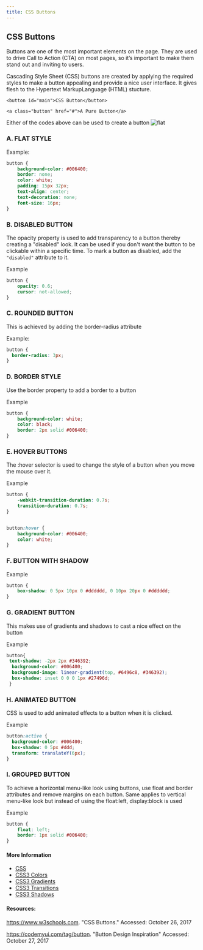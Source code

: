 ```yaml
---
title: CSS Buttons
---
```

## CSS Buttons

<!-- This is a stub. <a href='https://github.com/freecodecamp/guides/tree/master/src/pages/css/css-buttons/index.md' target='_blank' rel='nofollow'>Help our community expand it</a>.-->

<!-- <a href='https://github.com/freecodecamp/guides/blob/master/README.md' target='_blank' rel='nofollow'>This quick style guide will help ensure your pull request gets accepted</a>.-->

<!-- The article goes here, in GitHub-flavored Markdown. Feel free to add YouTube videos, images, and CodePen/JSBin embeds  -->

Buttons are one of the most important elements on the page. They are used to drive Call to Action (CTA) on most pages, so it’s important to make them stand out and inviting to users.

Cascading Style Sheet (CSS) buttons are created by applying the required styles to make a button appealing and provide a nice user interface. It gives flesh to the Hypertext MarkupLanguage (HTML) stucture.
   
  `<button id="main">CSS Button</button> `
  
  `<a class="button" href="#">A Pure Button</a>`

Either of the codes above can be used to create a button
![flat](https://ds6br8f5qp1u2.cloudfront.net/blog/wp-content/uploads/2016/08/click-me-button-flat.png?x88475)


### A. FLAT STYLE
Example:
```css
button {
    background-color: #006400; 
    border: none;
    color: white;
    padding: 15px 32px;
    text-align: center;
    text-decoration: none;
    font-size: 16px;
}
```
### B. DISABLED BUTTON
The opacity property is used to add transparency to a button thereby creating a "disabled" look. It can be used if you don't want the button to be clickable within a specific time. To mark a button as disabled, add the `"disabled"` attribute to it. 

Example
```css
button {
    opacity: 0.6;
    cursor: not-allowed;
} 
```

### C. ROUNDED BUTTON
This is achieved by adding the border-radius attribute

Example:
```css
button {
  border-radius: 3px;
}
```

### D. BORDER STYLE
Use the border property to add a border to a button

Example
```css
button {
    background-color: white;
    color: black;
    border: 2px solid #006400; 
}
```

### E. HOVER BUTTONS
The :hover selector is used to change the style of a button when you move the mouse over it.

Example
```css
button {
    -webkit-transition-duration: 0.7s; 
    transition-duration: 0.7s;
}


button:hover {
    background-color: #006400; 
    color: white;
}
```

### F. BUTTON WITH SHADOW
Example
```css
button {
    box-shadow: 0 5px 10px 0 #dddddd, 0 10px 20px 0 #dddddd;
}
```

### G. GRADIENT BUTTON
This makes use of gradients and shadows to cast a nice effect on the button

Example
```css
button{
 text-shadow: -2px 2px #346392;
  background-color: #006400;
  background-image: linear-gradient(top, #6496c8, #346392);
  box-shadow: inset 0 0 0 1px #27496d;
 }
```

### H. ANIMATED BUTTON
CSS is used to add animated effects to a button when it is clicked. 

Example
```css
button:active {
  background-color: #006400;
  box-shadow: 0 5px #ddd;
  transform: translateY(6px);
}
```

### I. GROUPED BUTTON
To achieve a horizontal menu-like look using buttons, use float and border attributes and remove margins on each button. Same applies to vertical menu-like look but instead of using the float:left, display:block is used 

Example
```css
button {
    float: left;
    border: 1px solid #006400;
} 
```

#### More Information
- [CSS](#)
- [CSS3 Colors](#)
- [CSS3 Gradients](#)
- [CSS3 Transitions](#)
- [CSS3 Shadows](#)


#### Resources:
<!-- Please add any articles you think might be helpful to read before writing the article -->
https://www.w3schools.com. "CSS Buttons." Accessed: October 26, 2017

https://codemyui.com/tag/button. "Button Design Inspiration" Accessed: October 27, 2017

